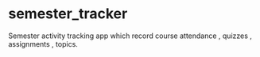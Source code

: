 # semester_tracker

Semester activity tracking app which record course attendance , quizzes , assignments , topics.

